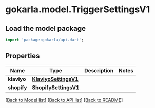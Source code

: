 # gokarla.model.TriggerSettingsV1

## Load the model package
```dart
import 'package:gokarla/api.dart';
```

## Properties
Name | Type | Description | Notes
------------ | ------------- | ------------- | -------------
**klaviyo** | [**KlaviyoSettingsV1**](KlaviyoSettingsV1.md) |  | 
**shopify** | [**ShopifySettingsV1**](ShopifySettingsV1.md) |  | 

[[Back to Model list]](../README.md#documentation-for-models) [[Back to API list]](../README.md#documentation-for-api-endpoints) [[Back to README]](../README.md)


